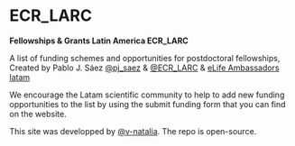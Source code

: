 # ECR_LARC
<strong> Fellowships &amp; Grants Latin America ECR_LARC </strong>

A list of funding schemes and opportunities for postdoctoral fellowships, Created by Pablo J. Sáez  <a href="https://twitter.com/pj_saez"> @pj_saez</a> & <a href="https://twitter.com/ECR_LARC">@ECR_LARC</a> & <a href="https://twitter.com/hashtag/elifeAmbassadors?src=hash">eLife Ambassadors latam </a>

We encourage the Latam scientific community to help to add new funding opportunities to the list by using the submit funding form that you can find on the website.

This site was developped by <a href="https://github.com/v-natalia"> @v-natalia</a>. The repo is open-source.

